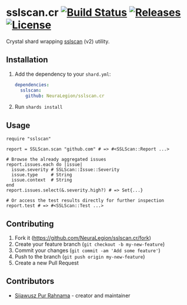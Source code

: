 # sslscan.cr [![Build Status](https://travis-ci.com/NeuraLegion/sslscan.cr.svg?branch=master)](https://travis-ci.com/NeuraLegion/sslscan.cr) [![Releases](https://img.shields.io/github/release/NeuraLegion/sslscan.cr.svg)](https://github.com/NeuraLegion/sslscan.cr/releases) [![License](https://img.shields.io/github/license/NeuraLegion/sslscan.cr.svg)](https://github.com/NeuraLegion/sslscan.cr/blob/master/LICENSE)

Crystal shard wrapping [sslscan](https://github.com/rbsec/sslscan) (v2) utility.

## Installation

1. Add the dependency to your `shard.yml`:

   ```yaml
   dependencies:
     sslscan:
       github: NeuraLegion/sslscan.cr
   ```

2. Run `shards install`

## Usage

```crystal
require "sslscan"

report = SSLScan.scan "github.com" # => #<SSLScan::Report ...>

# Browse the already aggregated issues
report.issues.each do |issue|
  issue.severity # SSLScan::Issue::Severity
  issue.type     # String
  issue.context  # String
end
report.issues.select(&.severity.high?) # => Set{...}

# Or access the test results directly for further inspection
report.test # => #<SSLScan::Test ...>
```

## Contributing

1. Fork it (<https://github.com/NeuraLegion/sslscan.cr/fork>)
2. Create your feature branch (`git checkout -b my-new-feature`)
3. Commit your changes (`git commit -am 'Add some feature'`)
4. Push to the branch (`git push origin my-new-feature`)
5. Create a new Pull Request

## Contributors

- [Sijawusz Pur Rahnama](https://github.com/Sija) - creator and maintainer
